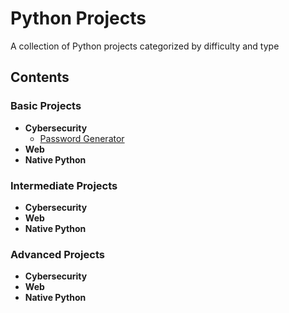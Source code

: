 # Python Projects

A collection of Python projects categorized by difficulty and type

## Contents

### Basic Projects
- **Cybersecurity**
  - [Password Generator](basic/cybersecurity/password-generator)
- **Web**
- **Native Python**

### Intermediate Projects
- **Cybersecurity**
- **Web**
- **Native Python**


### Advanced Projects
- **Cybersecurity**
- **Web**
- **Native Python**